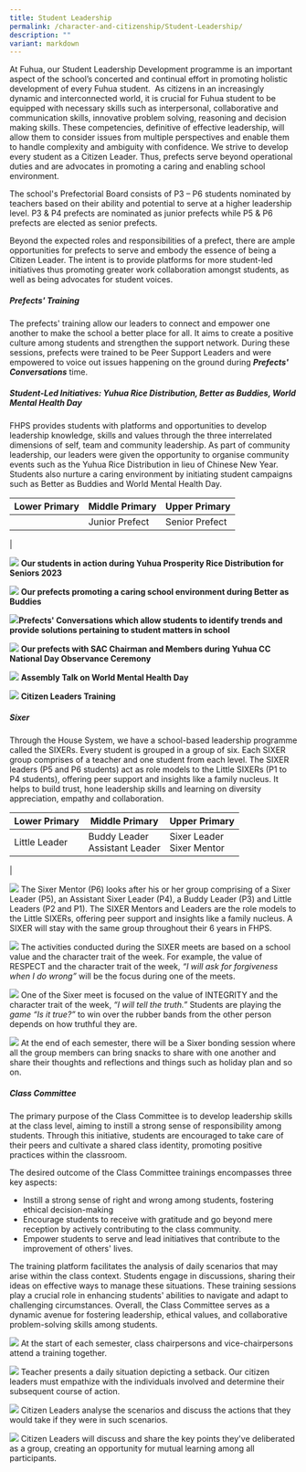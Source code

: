 ```yaml
---
title: Student Leadership
permalink: /character-and-citizenship/Student-Leadership/
description: ""
variant: markdown
---
```

At Fuhua, our Student Leadership Development programme is an important aspect of the school’s concerted and continual effort in promoting holistic development of every Fuhua student.&nbsp; As citizens in an increasingly dynamic and interconnected world, it is crucial for Fuhua student to be equipped with necessary skills such as interpersonal, collaborative and communication skills, innovative problem solving, reasoning and decision making skills. These competencies, definitive of effective leadership, will allow them to consider issues from multiple perspectives and enable them to handle complexity and ambiguity with confidence. We strive to develop every student as a Citizen Leader. Thus, prefects serve beyond operational duties and are advocates in promoting a caring and enabling school environment.

The school's Prefectorial Board consists of P3 – P6 students nominated by teachers based on their ability and potential to serve at a higher leadership level. P3 &amp; P4 prefects are nominated as junior prefects while P5 &amp; P6 prefects are elected as senior prefects.

Beyond the expected roles and responsibilities of a prefect, there are ample opportunities for prefects to serve and embody the essence of being a Citizen Leader. The intent is to provide platforms for more student-led initiatives thus promoting greater work collaboration amongst students, as well as being advocates for student voices.
         
##### **Prefects' Training**
The prefects' training allow our leaders to connect and empower one another to make the school a better place for all. It aims to create a positive culture among students and strengthen the support network. During these sessions, prefects were trained to be Peer Support Leaders and were empowered to voice out issues happening on the ground during ***Prefects' Conversations*** time.

##### **Student-Led Initiatives: Yuhua Rice Distribution, Better as Buddies, World Mental Health Day**
FHPS provides students with platforms and opportunities to develop leadership knowledge, skills and values through the three interrelated dimensions of self, team and community leadership. As part of community leadership, our leaders were given the opportunity to organise community events such as the Yuhua Rice Distribution in lieu of Chinese New Year. Students also nurture a caring environment by initiating student campaigns such as Better as Buddies and World Mental Health Day.



| Lower Primary | Middle Primary| Upper Primary |
| -------- | -------- | -------- |
|               | Junior Prefect     | Senior Prefect 
|




![](/images/Fuhua%20Experience/Student%20Development/Character%20&amp;%20Citizenship/Student%20Leadership/Prefect_Photo__1_.jpeg) **Our students in action during Yuhua Prosperity Rice Distribution for Seniors 2023**

![](/images/Fuhua%20Experience/Student%20Development/Character%20&amp;%20Citizenship/Student%20Leadership/Prefect_Photo__2_.jpeg) 
**Our prefects promoting a caring school environment during Better as Buddies**

![](/images/Fuhua%20Experience/Student%20Development/Character%20&amp;%20Citizenship/Student%20Leadership/Prefect_Photo__3_.jpeg)**Prefects' Conversations which allow students to identify trends and provide solutions pertaining to student matters in school**

![](/images/Fuhua%20Experience/Student%20Development/Character%20&amp;%20Citizenship/Student%20Leadership/Prefect_Photo__4_.jpeg) **Our prefects with SAC Chairman and Members during Yuhua CC National Day Observance Ceremony**

![](/images/Fuhua%20Experience/Student%20Development/Character%20&amp;%20Citizenship/Student%20Leadership/Prefect_Photo__5_.jpeg) **Assembly Talk on World Mental Health Day**

![](/images/Fuhua%20Experience/Student%20Development/Character%20&amp;%20Citizenship/Student%20Leadership/Prefect_Photo__6_.jpeg) **Citizen Leaders Training**

##### **Sixer**
Through the House System, we have a school-based leadership programme called the SIXERs. Every student is grouped in a group of six. Each SIXER group comprises of a teacher and one student from each level. The SIXER leaders (P5 and P6 students) act as role models to the Little SIXERs (P1 to P4 students), offering peer support and insights like a family nucleus. It helps to build trust, hone leadership skills and learning on diversity appreciation, empathy and collaboration.

| Lower Primary      | Middle Primary| Upper Primary |
| --------       | --------           | -------- |
| Little Leader | Buddy Leader <br>Assistant Leader     | Sixer Leader <br> Sixer Mentor   | 
| 

![](/images/Fuhua%20Experience/Student%20Development/Character%20&amp;%20Citizenship/Student%20Leadership/sixer_Photo___1_.jpg) The Sixer Mentor (P6) looks after his or her group comprising of a Sixer Leader (P5), an Assistant Sixer Leader (P4), a Buddy Leader (P3) and Little Leaders (P2 and P1). The SIXER Mentors and Leaders are the role models to the Little SIXERs, offering peer support and insights like a family nucleus. A SIXER will stay with the same group throughout their 6 years in FHPS.

![](/images/Fuhua%20Experience/Student%20Development/Character%20&amp;%20Citizenship/Student%20Leadership/sixer_Photo___2_.jpg) The activities conducted during the SIXER meets are based on a school value and the character trait of the week. For example, the value of RESPECT and the character trait of the week, _“I will ask for forgiveness when I do wrong”_ will be the focus during one of the meets.
 
 ![](/images/Fuhua%20Experience/Student%20Development/Character%20&amp;%20Citizenship/Student%20Leadership/sixer_Photo___3_.jpg) One of the Sixer meet is focused on the value of INTEGRITY and the character trait of the week, _“I will tell the truth.”_ Students are playing the _game “Is it true?”_ to win over the rubber bands from the other person depends on how truthful they are.
 
 ![](/images/Fuhua%20Experience/Student%20Development/Character%20&amp;%20Citizenship/Student%20Leadership/sixer_Photo___4_.jpg) At the end of each semester, there will be a Sixer bonding session where all the group members can bring snacks to share with one another and share their thoughts and reflections and things such as holiday plan and so on.

##### **Class Committee**
The primary purpose of the Class Committee is to develop leadership skills at the class level, aiming to instill a strong sense of responsibility among students. Through this initiative, students are encouraged to take care of their peers and cultivate a shared class identity, promoting positive practices within the classroom.

The desired outcome of the Class Committee trainings encompasses three key aspects:
* Instill a strong sense of right and wrong among students, fostering ethical decision-making
* Encourage students to receive with gratitude and go beyond mere reception by actively contributing to the class community.
* Empower students to serve and lead initiatives that contribute to the improvement of others' lives.

The training platform facilitates the analysis of daily scenarios that may arise within the class context. Students engage in discussions, sharing their ideas on effective ways to manage these situations. These training sessions play a crucial role in enhancing students' abilities to navigate and adapt to challenging circumstances. Overall, the Class Committee serves as a dynamic avenue for fostering leadership, ethical values, and collaborative problem-solving skills among students.

![](/images/Fuhua%20Experience/Student%20Development/Character%20&amp;%20Citizenship/Student%20Leadership/Class_Comm_Photo__1_.jpeg) At the start of each semester, class chairpersons and vice-chairpersons attend a training together.

![](/images/Fuhua%20Experience/Student%20Development/Character%20&amp;%20Citizenship/Student%20Leadership/Class_Comm_Photo__2_.jpg) Teacher presents a daily situation depicting a setback. Our citizen leaders must empathize with the individuals involved and determine their subsequent course of action.

![](/images/Fuhua%20Experience/Student%20Development/Character%20&amp;%20Citizenship/Student%20Leadership/Class_Comm_Photo__4_.jpg) Citizen Leaders analyse the scenarios and discuss the actions that they would take if they were in such scenarios.

![](/images/Fuhua%20Experience/Student%20Development/Character%20&amp;%20Citizenship/Student%20Leadership/Class_Comm_Photo__3_.jpeg) Citizen Leaders will discuss and share the key points they've deliberated as a group, creating an opportunity for mutual learning among all participants.